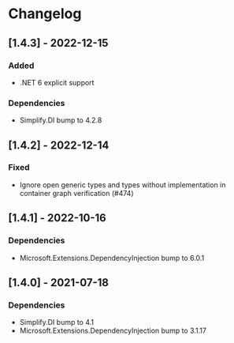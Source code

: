 # Changelog

## [1.4.3] - 2022-12-15

### Added

- .NET 6 explicit support

### Dependencies

- Simplify.DI bump to 4.2.8

## [1.4.2] - 2022-12-14

### Fixed

- Ignore open generic types and types without implementation in container graph verification (#474)

## [1.4.1] - 2022-10-16

### Dependencies

- Microsoft.Extensions.DependencyInjection bump to 6.0.1

## [1.4.0] - 2021-07-18

### Dependencies

- Simplify.DI bump to 4.1
- Microsoft.Extensions.DependencyInjection bump to 3.1.17
